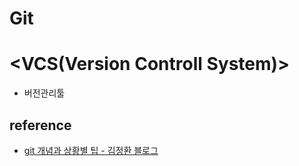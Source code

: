 # Git  

# <VCS(Version Controll System)>
- 버전관리툴  
  
## reference  
  -  [git 개념과 상황별 팁 - 김정환 블로그](https://jeonghwan-kim.github.io/dev/2020/02/10/git-usage.html)  
